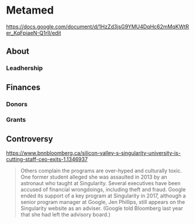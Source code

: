 # Metamed

https://docs.google.com/document/d/1HzZd3jsG9YMU4DqHc62mMqKWtRer_KqFpiaeN-Q1rlI/edit

## About


 
### Leadhership


## Finances

### Donors





### Grants






## Controversy

https://www.bnnbloomberg.ca/silicon-valley-s-singularity-university-is-cutting-staff-ceo-exits-1.1346937

> Others complain the programs are over-hyped and culturally toxic. One former student alleged she was assaulted in 2013 by an astronaut who taught at Singularity. Several executives have been accused of financial wrongdoings, including theft and fraud. Google ended its support of a key program at Singularity in 2017, although a senior program manager at Google, Jen Phillips, still appears on the Singularity website as an adviser. (Google told Bloomberg last year that she had left the advisory board.)


